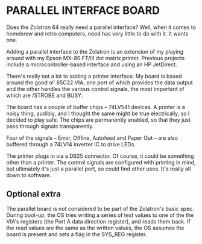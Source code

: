# PARALLEL INTERFACE BOARD

Does the Zolatron 64 really need a parallel interface? Well, when it comes to homebrew and retro computers, need has very little to do with it. It wants one.

Adding a parallel interface to the Zolatron is an extension of my playing around with my Epson MX-80 FT/III dot matrix printer. Previous projects include a microcontroller-based interface and using an HP JetDirect.

There's really not a lot to adding a printer interface. My board is based around the good ol' 65C22 VIA, one port of which provides the data output and the other handles the various control signals, the most important of which are /STROBE and BUSY.

The board has a couple of buffer chips – 74LV541 devices. A printer is a noisy thing, audibly, and I thought the same might be true electrically, so I decided to play safe. The chips are permanently enabled, so that they just pass through signals transparently.

Four of the signals – Error, Offline, Autofeed and Paper Out – are also buffered through a 74LV14 inverter IC to drive LEDs.

The printer plugs in via a DB25 connector. Of course, it could be something other than a printer. The control signals are configured with printing in mind, but ultimately it's just a parallel port, so could find other uses. It's really all down to software.

## Optional extra

The parallel board is not considered to be part of the Zolatron's basic spec. During boot-up, the OS tries writing a series of test values to one of the the VIA's registers (the Port A data direction register), and reads them back. If the read values are the same as the written values, the OS assumes the board is present and sets a flag in the SYS_REG register.
